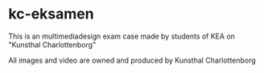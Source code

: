 # kc-eksamen

This is an multimediadesign exam case made by students of KEA on "Kunsthal Charlottenborg" 

All images and video are owned and produced by Kunsthal Charlottenborg
